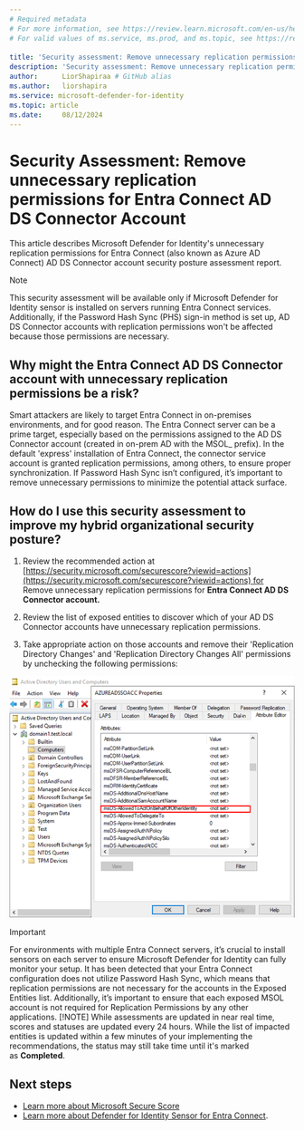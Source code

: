 ```yaml
---
# Required metadata
# For more information, see https://review.learn.microsoft.com/en-us/help/platform/learn-editor-add-metadata?branch=main
# For valid values of ms.service, ms.prod, and ms.topic, see https://review.learn.microsoft.com/en-us/help/platform/metadata-taxonomies?branch=main

title: 'Security assessment: Remove unnecessary replication permissions for Entra Connect Account '
description: 'Security assessment: Remove unnecessary replication permissions for Entra Connect Account '
author:      LiorShapiraa # GitHub alias
ms.author:   liorshapira
ms.service: microsoft-defender-for-identity
ms.topic: article
ms.date:     08/12/2024
---
```


# Security Assessment: Remove unnecessary replication permissions for Entra Connect AD DS Connector Account

This article describes Microsoft Defender for Identity's unnecessary replication permissions for Entra Connect (also known as Azure AD Connect) AD DS Connector account security posture assessment report.

> [!NOTE]
> This security assessment will be available only if Microsoft Defender for Identity sensor is installed on servers running Entra Connect services.  
> Additionally, if the Password Hash Sync (PHS) sign-in method is set up, AD DS Connector accounts with replication permissions won't be affected because those permissions are necessary.
## Why might the Entra Connect AD DS Connector account with unnecessary replication permissions be a risk?

Smart attackers are likely to target Entra Connect in on-premises environments, and for good reason. The Entra Connect server can be a prime target, especially based on the permissions assigned to the AD DS Connector account (created in on-prem AD with the MSOL_ prefix). In the default 'express' installation of Entra Connect, the connector service account is granted replication permissions, among others, to ensure proper synchronization. If Password Hash Sync isn’t configured, it’s important to remove unnecessary permissions to minimize the potential attack surface.

## How do I use this security assessment to improve my hybrid organizational security posture?

1. Review the recommended action at [https://security.microsoft.com/securescore?viewid=actions](https://security.microsoft.com/securescore?viewid=actions) for Remove unnecessary replication permissions for __Entra Connect AD DS Connector account.__

1. Review the list of exposed entities to discover which of your AD DS Connector accounts have unnecessary replication permissions.

1. Take appropriate action on those accounts and remove their 'Replication Directory Changes' and 'Replication Directory Changes All' permissions by unchecking the following permissions:  
  
![Screenshot of the replication permissions.](media/remove-replication-permissions-entra-connect/permissions.png)

> [!IMPORTANT]
> For environments with multiple Entra Connect servers, it’s crucial to install sensors on each server to ensure Microsoft Defender for Identity can fully monitor your setup. It has been detected that your Entra Connect configuration does not utilize Password Hash Sync, which means that replication permissions are not necessary for the accounts in the Exposed Entities list. Additionally, it’s important to ensure that each exposed MSOL account is not required for Replication Permissions by any other applications.
> [!NOTE]
> While assessments are updated in near real time, scores and statuses are updated every 24 hours. While the list of impacted entities is updated within a few minutes of your implementing the recommendations, the status may still take time until it's marked as __Completed__.
## Next steps

- [Learn more about Microsoft Secure Score](/microsoft-365/security/defender/microsoft-secure-score)
- [Learn more about Defender for Identity Sensor for Entra Connect](/https://aka.ms/MdiSensorForEntraConnectInstallation).

